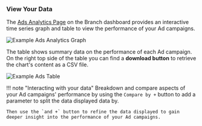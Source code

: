 ### View Your Data

The [Ads Analytics Page](https://dashboard.branch.io/ads/analytics) on the Branch dashboard provides an interactive time series graph and table to view the performance of your Ad campaigns.

![Example Ads Analytics Graph](/img/ingredients/deep-linked-ads/view-ad-link-data/analytics-graph.png)

The table shows summary data on the performance of each Ad campaign. On the right top side of the table you can find a **download button** to retrieve the chart's content as a CSV file.

![Example Ads Table](/img/ingredients/deep-linked-ads/view-ad-link-data/analytics-table.png)

!!! note "Interacting with your data"
	Breakdown and compare aspects of your Ad campaigns' performance by using the `Compare by +` button to add a parameter to split the data displayed data by.

	Then use the `and +` button to refine the data displayed to gain deeper insight into the performance of your Ad campaigns.
